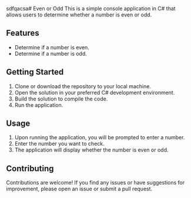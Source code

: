 sdfqacsa# Even or Odd
This is a simple console application in C# that allows users to determine whether a number is even or odd.

## Features
- Determine if a number is even.
- Determine if a number is odd.

## Getting Started
1. Clone or download the repository to your local machine.
2. Open the solution in your preferred C# development environment.
3. Build the solution to compile the code.
4. Run the application.

## Usage
1. Upon running the application, you will be prompted to enter a number.
2. Enter the number you want to check.
3. The application will display whether the number is even or odd.

## Contributing
Contributions are welcome! If you find any issues or have suggestions for improvement, please open an issue or submit a pull request.